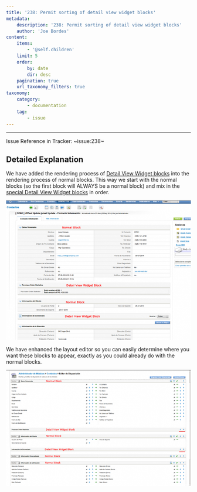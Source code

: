 ```yaml
---
title: '238: Permit sorting of detail view widget blocks'
metadata:
    description: '238: Permit sorting of detail view widget blocks'
    author: 'Joe Bordes'
content:
    items:
        - '@self.children'
    limit: 5
    order:
        by: date
        dir: desc
    pagination: true
    url_taxonomy_filters: true
taxonomy:
    category:
        - documentation
    tag:
        - issue
---
```

---
Issue Reference in Tracker: ~issue:238~

## Detailed Explanation

We have added the rendering process of [Detail View Widget blocks](../../../../../../10.developer-guide/04.development_framework/11.develtutorials/16.add_special_block) into the rendering process of normal blocks. This way we start with the normal blocks (so the first block will ALWAYS be a normal block) and mix in the [special Detail View Widget blocks](../../../../../../10.developer-guide/04.development_framework/11.develtutorials/16.add_special_block) in order.

![](detailviewwidgetsortcontacts.png?width=100%)

We have enhanced the layout editor so you can easily determine where you want these blocks to appear, exactly as you could already do with the normal blocks.

![](detailviewwidgetblocksorting.png?width=100%)